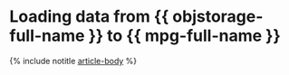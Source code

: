 # Loading data from {{ objstorage-full-name }} to {{ mpg-full-name }}

{% include notitle [article-body](../../_tutorials/dataplatform/object-storage-to-postgresql.md) %}
